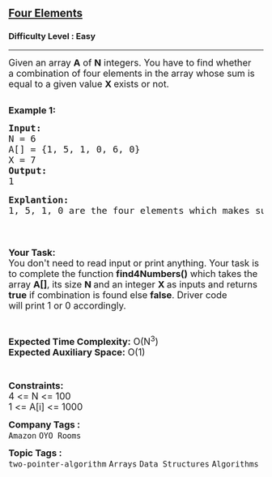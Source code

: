 <h2><a href="https://www.geeksforgeeks.org/problems/four-elements2452/1">Four Elements</a></h2><h3>Difficulty Level : Easy</h3><hr><div class="problems_problem_content__Xm_eO"><p><span style="font-size:18px">Given an array <strong>A</strong> of <strong>N</strong> integers. You have to&nbsp;find whether a&nbsp;combination of four elements in the array whose sum is equal to a given value <strong>X </strong>exists or not.</span><br>
&nbsp;</p>

<p><span style="font-size:18px"><strong>Example 1:</strong></span></p>

<pre><span style="font-size:18px"><strong>Input:</strong>
N = 6
A[] = {1, 5, 1, 0, 6, 0}
X = 7
<strong>Output:</strong>
1</span>

<span style="font-size:18px"><strong>Explantion:
</strong>1, 5, 1, 0 are the four elements which makes sum 7.</span></pre>

<p>&nbsp;</p>

<p><br>
<span style="font-size:18px"><strong>Your Task:&nbsp;&nbsp;</strong><br>
You don't need to read input or print anything. Your task is to complete the function&nbsp;<strong>find4Numbers()</strong>&nbsp;which takes the array <strong>A[]</strong>, its size <strong>N </strong>and an integer <strong>X&nbsp;</strong>as inputs and returns <strong>true</strong> if combination is found else <strong>false</strong>. Driver code will&nbsp;print 1 or 0 accordingly.</span></p>

<p>&nbsp;</p>

<p><span style="font-size:18px"><strong>Expected Time Complexity:</strong> O(N<sup>3</sup>)<br>
<strong>Expected Auxiliary Space:</strong> O(1)</span></p>

<p>&nbsp;</p>

<p><span style="font-size:18px"><strong>Constraints:</strong><br>
4 &lt;= N &lt;= 100<br>
1 &lt;= A[i] &lt;= 1000</span></p>
</div><p><span style=font-size:18px><strong>Company Tags : </strong><br><code>Amazon</code>&nbsp;<code>OYO Rooms</code>&nbsp;<br><p><span style=font-size:18px><strong>Topic Tags : </strong><br><code>two-pointer-algorithm</code>&nbsp;<code>Arrays</code>&nbsp;<code>Data Structures</code>&nbsp;<code>Algorithms</code>&nbsp;